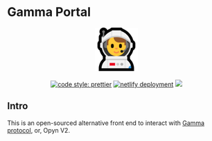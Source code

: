 # Gamma Portal

<p align="center">

<img width=100 src="src/imgs/misc/man-astronaut-microsoft.png">
<br>
<br>

<a href="#badge">
    <img alt="code style: prettier" src="https://img.shields.io/badge/code_style-prettier-ff69b4.svg?style=flat-square"></a> 

<a href="https://app.netlify.com/sites/opynv2-portal/deploys">
    <img alt="netlify deployment" src="https://api.netlify.com/api/v1/badges/19d789ad-775c-4147-87aa-25bdd2dd9456/deploy-status"></a> 

<a>
  <img src="https://img.shields.io/github/last-commit/antoncoding/opyn-v2-portal">
</a>
<br>
</p>

## Intro

This is an open-sourced alternative front end to interact with [Gamma protocol](https://github.com/opynfinance/GammaProtocol), or,  Opyn V2.
 